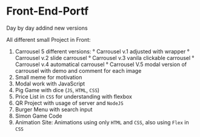 # Front-End-Portf

Day by day addind new versions

All different small Project in Front:
1. Carrousel 5 different versions:
  ° Carrousel v.1 adjusted with wrapper
  ° Carrousel v.2 slide carrousel
  ° Carrousel v.3 vanila clickable carrousel
  ° Carrousel v.4 automatical carrousel
  ° Carrousel V.5 modal version of carrousel with demo and comment for each image
2. Small meme for motivation
3. Modal work with JavaScript
4. Pig Game with dice (`JS`, `HTML`, `CSS`)
5. Price List in `CSS` for understanding with flexbox
6. QR Project with usage of server and `NodeJS`
7. Burger Menu with search input
8. Simon Game Code
9. Animation Site: Animations using only `HTML` and `CSS`, also using `Flex` in `CSS`
